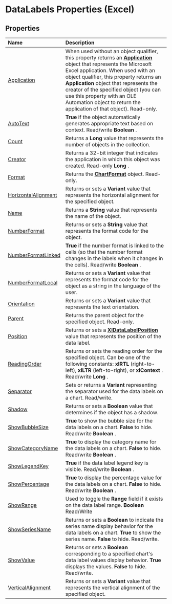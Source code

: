 
# DataLabels Properties (Excel)

## Properties



|**Name**|**Description**|
|:-----|:-----|
|[Application](bce06e3c-8375-48cb-0873-9a8eeaecfe1e.md)|When used without an object qualifier, this property returns an  **[Application](19b73597-5cf9-4f56-8227-b5211f657f6f.md)** object that represents the Microsoft Excel application. When used with an object qualifier, this property returns an **Application** object that represents the creator of the specified object (you can use this property with an OLE Automation object to return the application of that object). Read-only.|
|[AutoText](3155a424-b25d-8f0c-f252-d371203f52fa.md)| **True** if the object automatically generates appropriate text based on context. Read/write **Boolean** .|
|[Count](4838836f-d1b6-cdb5-47bf-0c7314d9d622.md)|Returns a  **Long** value that represents the number of objects in the collection.|
|[Creator](86b4beaa-9a5f-ca3e-7e4f-78b905e94bae.md)|Returns a 32-bit integer that indicates the application in which this object was created. Read-only  **Long** .|
|[Format](55aa741f-0a6e-7ff1-ac07-c5a3e7f08013.md)|Returns the  **[ChartFormat](edac71b7-ed38-6658-2cbf-6493dc1ad3ed.md)** object. Read-only.|
|[HorizontalAlignment](ed316f52-ccbb-2bc0-c3ee-dfddb76354b4.md)|Returns or sets a  **Variant** value that represents the horizontal alignment for the specified object.|
|[Name](beaa2c1d-1b41-f17a-a105-c833dfe1b796.md)|Returns a  **String** value that represents the name of the object.|
|[NumberFormat](23a08b07-5a35-2249-6079-f8a9334c3bee.md)|Returns or sets a  **String** value that represents the format code for the object.|
|[NumberFormatLinked](67e1bd50-d41f-44b7-2bac-47fe5870de42.md)| **True** if the number format is linked to the cells (so that the number format changes in the labels when it changes in the cells). Read/write **Boolean** .|
|[NumberFormatLocal](f5ef1fd2-1532-df41-2be8-e18096751fa3.md)|Returns or sets a  **Variant** value that represents the format code for the object as a string in the language of the user.|
|[Orientation](399ebbb1-6a08-b87d-5d3f-0b3e20462303.md)|Returns or sets a  **Variant** value that represents the text orientation.|
|[Parent](57f1d0ff-13a5-8ec2-20bd-5589be8aae0c.md)|Returns the parent object for the specified object. Read-only.|
|[Position](1eb5e1c9-bdd1-f886-d1a7-aeb2f55b17d1.md)|Returns or sets a  **[XlDataLabelPosition](0373c2a8-b79b-17a1-b999-f3bb1d37aa0a.md)** value that represents the position of the data label.|
|[ReadingOrder](84ed6973-54e4-b1ff-1aa4-b6032ca528a4.md)|Returns or sets the reading order for the specified object. Can be one of the following constants:  **xlRTL** (right-to-left), **xlLTR** (left-to-right), or **xlContext** . Read/write **Long** .|
|[Separator](bdcd548c-f992-064d-9638-95e1193c3b15.md)|Sets or returns a  **Variant** representing the separator used for the data labels on a chart. Read/write.|
|[Shadow](f18c0d34-758d-add3-8133-4b5d74496885.md)|Returns or sets a  **Boolean** value that determines if the object has a shadow.|
|[ShowBubbleSize](b7fe576f-c736-4e64-1c24-ec21273e237f.md)| **True** to show the bubble size for the data labels on a chart. **False** to hide. Read/write **Boolean** .|
|[ShowCategoryName](37092a3b-a8fd-d731-7ca9-ce0d03295000.md)| **True** to display the category name for the data labels on a chart. **False** to hide. Read/write **Boolean** .|
|[ShowLegendKey](7bd5c103-b704-448a-35e0-38bd8f120cac.md)| **True** if the data label legend key is visible. Read/write **Boolean** .|
|[ShowPercentage](c8afd00d-3443-8366-6c74-d426237c6fd7.md)| **True** to display the percentage value for the data labels on a chart. **False** to hide. Read/write **Boolean** .|
|[ShowRange](5915da64-a019-bd6e-1b5a-ce523e9906c3.md)|Used to toggle the  **Range** field if it exists on the data label range. **Boolean** Read/Write|
|[ShowSeriesName](19fcea65-a796-3c02-f162-33b5cb03aad3.md)|Returns or sets a  **Boolean** to indicate the series name display behavior for the data labels on a chart. **True** to show the series name. **False** to hide. Read/write.|
|[ShowValue](e078ade5-d3d0-5b5c-8b40-667e69e38793.md)|Returns or sets a  **Boolean** corresponding to a specified chart's data label values display behavior. **True** displays the values. **False** to hide. Read/write.|
|[VerticalAlignment](fac981a5-11a2-aef2-0f23-a163299c8a73.md)|Returns or sets a  **Variant** value that represents the vertical alignment of the specified object.|
